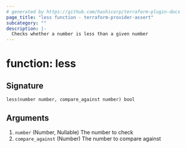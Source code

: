 ```yaml
---
# generated by https://github.com/hashicorp/terraform-plugin-docs
page_title: "less function - terraform-provider-assert"
subcategory: ""
description: |-
  Checks whether a number is less than a given number
---
```


# function: less





## Signature

<!-- signature generated by tfplugindocs -->
```text
less(number number, compare_against number) bool
```

## Arguments

<!-- arguments generated by tfplugindocs -->
1. `number` (Number, Nullable) The number to check
1. `compare_against` (Number) The number to compare against

